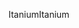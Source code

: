 <span data-ttu-id="abbb0-101">Itanium</span><span class="sxs-lookup"><span data-stu-id="abbb0-101">Itanium</span></span>